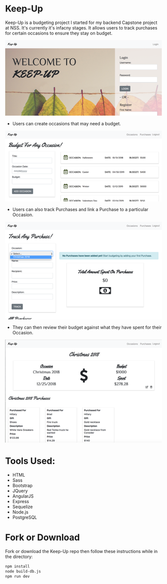 # Keep-Up

Keep-Up is a budgeting project I started for my backend Capstone project at NSS. It's currently it's infacny stages. It allows users to track purchases for certain occasions to ensure they stay on budget. 

![alt text](client/images/keep-up-home.png)

- Users can create occasions that may need a budget.

![alt text](client/images/budget.png)

- Users can also track Purchases and link a Purchase to a particular Occasion.

![alt text](client/images/purchases.png)

- They can then review their budget against what they have spent for their Occasion.

![alt text](client/images/individualOcc.png)


# Tools Used:

- HTML
- Sass
- Bootstrap
- JQuery
- AngularJS
- Express
- Sequelize
- Node.js
- PostgreSQL

# Fork or Download

Fork or download the Keep-Up repo then follow these instructions while in the directory:

```
npm install
node build-db.js
npm run dev
```
